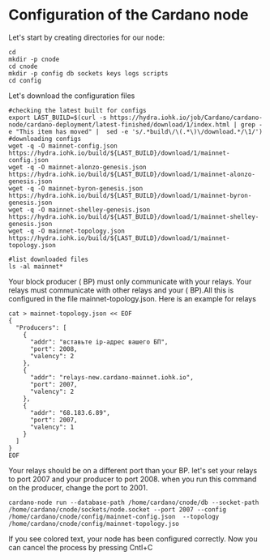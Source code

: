 # Configuration of the Cardano node

Let's start by creating directories for our node:

```text
cd 
mkdir -p cnode
cd cnode
mkdir -p config db sockets keys logs scripts  
cd config
```

Let's download the configuration files

```text
#checking the latest built for configs
export LAST_BUILD=$(curl -s https://hydra.iohk.io/job/Cardano/cardano-node/cardano-deployment/latest-finished/download/1/index.html | grep -e "This item has moved" |  sed -e 's/.*build\/\(.*\)\/download.*/\1/')
#downloading configs
wget -q -O mainnet-config.json https://hydra.iohk.io/build/${LAST_BUILD}/download/1/mainnet-config.json
wget -q -O mainnet-alonzo-genesis.json https://hydra.iohk.io/build/${LAST_BUILD}/download/1/mainnet-alonzo-genesis.json
wget -q -O mainnet-byron-genesis.json https://hydra.iohk.io/build/${LAST_BUILD}/download/1/mainnet-byron-genesis.json
wget -q -O mainnet-shelley-genesis.json https://hydra.iohk.io/build/${LAST_BUILD}/download/1/mainnet-shelley-genesis.json
wget -q -O mainnet-topology.json https://hydra.iohk.io/build/${LAST_BUILD}/download/1/mainnet-topology.json

#list downloaded files
ls -al mainnet*
```

Your block producer \( BP\) must only communicate with your relays. Your relays must communicate with other relays and your \( BP\).All this is configured in the file mainnet-topology.json. Here is an example for relays

```text
cat > mainnet-topology.json << EOF
{
  "Producers": [
    {
      "addr": "вставьте ip-адрес вашего БП",
      "port": 2008,
      "valency": 2
    },
    {
      "addr": "relays-new.cardano-mainnet.iohk.io",
      "port": 2007,
      "valency": 2
    },
    {
      "addr": "68.183.6.89",
      "port": 2007,
      "valency": 1
    }
  ]
}
EOF
```

Your relays should be on a different port than your BP. let's set your relays to port 2007 and your producer to port 2008. when you run this command on the producer, change the port to 2001.

```text
cardano-node run --database-path /home/cardano/cnode/db --socket-path /home/cardano/cnode/sockets/node.socket --port 2007 --config /home/cardano/cnode/config/mainnet-config.json  --topology /home/cardano/cnode/config/mainnet-topology.jso
```

If you see colored text, your node has been configured correctly. Now you can cancel the process by pressing Cntl+C

